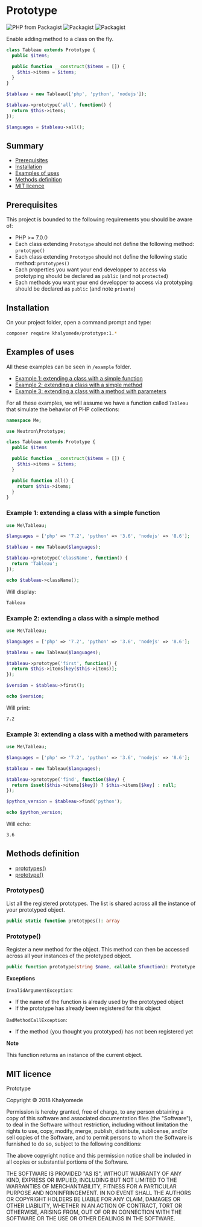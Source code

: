 # Prototype

![PHP from Packagist](https://img.shields.io/packagist/php-v/khalyomede/prototype.svg)
![Packagist](https://img.shields.io/packagist/v/khalyomede/prototype.svg)
![Packagist](https://img.shields.io/packagist/l/khalyomede/prototype.svg)


Enable adding method to a class on the fly.

```php
class Tableau extends Prototype {
  public $items;

  public function __construct($items = []) {
    $this->items = $items;
  }
}
```

```php
$tableau = new Tableau(['php', 'python', 'nodejs']);

$tableau->prototype('all', function() {
  return $this->items;
});

$languages = $tableau->all();
```

## Summary
- [Prerequisites](#prerequisites)
- [Installation](#installation)
- [Examples of uses](#examples-of-uses)
- [Methods definition](#methods-definition)
- [MIT licence](#mit-licence)

## Prerequisites

This project is bounded to the following requirements you should be aware of:
- PHP >= 7.0.0
- Each class extending `Prototype` should not define the following method: `prototype()`
- Each class extending `Prototype` should not define the following static method: `prototypes()`
- Each properties you want your end developper to access via prototyping should be declared as `public` (and not `protected`)
- Each methods you want your end developper to access via prototyping should be declared as `public` (and note `private`)

## Installation

On your project folder, open a command prompt and type: 
```bash
composer require khalyomede/prototype:1.*
```

## Examples of uses

All these examples can be seen in `/example` folder.

- [Example 1: extending a class with a simple function](#example-1-extending-a-class-with-a-simple-function)
- [Example 2: extending a class with a simple method](#example-2-extending-a-class-with-a-simple-method)
- [Example 3: extending a class with a method with parameters](#example-3-extending-a-class-with-a-method-with-parameters)

For all these examples, we will assume we have a function called `Tableau` that simulate the behavior of PHP collections:

```php
namespace Me;

use Neutron\Prototype;

class Tableau extends Prototype {
  public $items

  public function __construct($items = []) {
    $this->items = $items;
  }

  public function all() {
    return $this->items;
  }
}
```

### Example 1: extending a class with a simple function

```php
use Me\Tableau;

$languages = ['php' => '7.2', 'python' => '3.6', 'nodejs' => '8.6'];

$tableau = new Tableau($languages);

$tableau->prototype('className', function() {
  return 'Tableau';
});

echo $tableau->className();
```

Will display:

```bash
Tableau
```

### Example 2: extending a class with a simple method

```php
use Me\Tableau;

$languages = ['php' => '7.2', 'python' => '3.6', 'nodejs' => '8.6'];

$tableau = new Tableau($languages);

$tableau->prototype('first', function() {
  return $this->items[key($this->items)];
});

$version = $tableau->first();

echo $version;
```

Will print:

```bash
7.2
```

### Example 3: extending a class with a method with parameters

```php
use Me\Tableau;

$languages = ['php' => '7.2', 'python' => '3.6', 'nodejs' => '8.6'];

$tableau = new Tableau($languages);

$tableau->prototype('find', function($key) {
  return isset($this->items[$key]) ? $this->items[$key] : null;
});

$python_version = $tableau->find('python');

echo $python_version;
```

Will echo:

```bash
3.6
```

## Methods definition

- [prototypes()](#prototypes)
- [prototype()](#prototype)

### Prototypes()

List all the registered prototypes. The list is shared across all the instance of your prototyped object.

```php
public static function prototypes(): array
```

### Prototype()

Register a new method for the object. This method can then be accessed across all your instances of the prototyped object.

```php
public function prototype(string $name, callable $function): Prototype
```

**Exceptions**

`InvalidArgumentException`: 

- If the name of the function is already used by the prototyped object
- If the prototype has already been registered for this object

`BadMethodCallException`:

- If the method (you thought you prototyped) has not been registered yet

**Note**

This function returns an instance of the current object.

## MIT licence

Prototype

Copyright © 2018 Khalyomede

Permission is hereby granted, free of charge, to any person obtaining a copy of this software and associated documentation files (the "Software"), to deal in the Software without restriction, including without limitation the rights to use, copy, modify, merge, publish, distribute, sublicense, and/or sell copies of the Software, and to permit persons to whom the Software is furnished to do so, subject to the following conditions:

The above copyright notice and this permission notice shall be included in all copies or substantial portions of the Software.

THE SOFTWARE IS PROVIDED "AS IS", WITHOUT WARRANTY OF ANY KIND, EXPRESS OR IMPLIED, INCLUDING BUT NOT LIMITED TO THE WARRANTIES OF MERCHANTABILITY, FITNESS FOR A PARTICULAR PURPOSE AND NONINFRINGEMENT. IN NO EVENT SHALL THE AUTHORS OR COPYRIGHT HOLDERS BE LIABLE FOR ANY CLAIM, DAMAGES OR OTHER LIABILITY, WHETHER IN AN ACTION OF CONTRACT, TORT OR OTHERWISE, ARISING FROM, OUT OF OR IN CONNECTION WITH THE SOFTWARE OR THE USE OR OTHER DEALINGS IN THE SOFTWARE.
